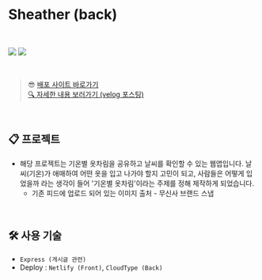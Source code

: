# Sheather (back)

<br>

![](https://velog.velcdn.com/images/rlawodh123/post/30229d45-edcf-4027-a26f-7e4403ebf7d7/image.png)
![](https://velog.velcdn.com/images/rlawodh123/post/6e4b0c4d-00ea-4212-aed9-d1aff66ebf14/image.gif)

<br>

> 😎 [배포 사이트 바로가기](https://sheather.netlify.app/)<br>
> [🔍 자세한 내용 보러가기 (velog 포스팅)](https://velog.io/@rlawodh123/series/Sheather)<br>

<br>

## 📋 프로젝트

>

- 해당 프로젝트는 기온별 옷차림을 공유하고 날씨를 확인할 수 있는 웹앱입니다.
  날씨(기온)가 애매하여 어떤 옷을 입고 나가야 할지 고민이 되고, 사람들은 어떻게 입었을까 라는 생각이 들어 '기온별 옷차림'이라는 주제를 정해 제작하게 되었습니다.
  - 기존 피드에 업로드 되어 있는 이미지 출처 - 무신사 브랜드 스냅
  
<br>

## 🛠️ 사용 기술

- `Express (게시글 관련)`
- Deploy : `Netlify (Front)`, `CloudType (Back)`
